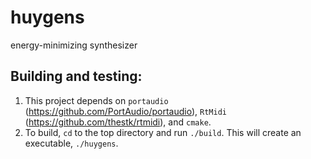 # huygens
energy-minimizing synthesizer

## Building and testing:
1. This project depends on `portaudio` (https://github.com/PortAudio/portaudio),  `RtMidi` (https://github.com/thestk/rtmidi), and `cmake`. 
2. To build, `cd` to the top directory and run `./build`. This will create an executable, `./huygens`.
